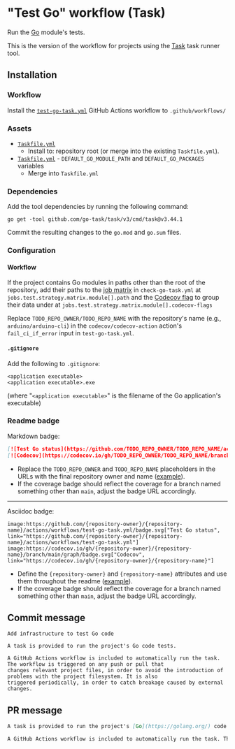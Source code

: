 # "Test Go" workflow (Task)

Run the [Go](https://golang.org/) module's tests.

This is the version of the workflow for projects using the [Task](https://taskfile.dev/#/) task runner tool.

## Installation

### Workflow

Install the [`test-go-task.yml`](test-go-task.yml) GitHub Actions workflow to `.github/workflows/`

### Assets

- [`Taskfile.yml`](assets/test-go-task/Taskfile.yml)
  - Install to: repository root (or merge into the existing `Taskfile.yml`).
- [`Taskfile.yml`](assets/go-task/Taskfile.yml) - `DEFAULT_GO_MODULE_PATH` and `DEFAULT_GO_PACKAGES` variables
  - Merge into `Taskfile.yml`

### Dependencies

Add the tool dependencies by running the following command:

```text
go get -tool github.com/go-task/task/v3/cmd/task@v3.44.1
```

Commit the resulting changes to the `go.mod` and `go.sum` files.

### Configuration

#### Workflow

If the project contains Go modules in paths other than the root of the repository, add their paths to the [job matrix](https://docs.github.com/actions/reference/workflows-and-actions/workflow-syntax#jobsjob_idstrategymatrixx) in `check-go-task.yml` at `jobs.test.strategy.matrix.module[].path` and the [Codecov flag](https://docs.codecov.com/docs/flags) to group their data under at `jobs.test.strategy.matrix.module[].codecov-flags`

Replace `TODO_REPO_OWNER/TODO_REPO_NAME` with the repository's name (e.g., `arduino/arduino-cli`) in the `codecov/codecov-action` action's `fail_ci_if_error` input in `test-go-task.yml`.

#### `.gitignore`

Add the following to `.gitignore`:

```
<application executable>
<application executable>.exe
```

(where "`<application executable>`" is the filename of the Go application's executable)

### Readme badge

Markdown badge:

```markdown
[![Test Go status](https://github.com/TODO_REPO_OWNER/TODO_REPO_NAME/actions/workflows/test-go-task.yml/badge.svg)](https://github.com/TODO_REPO_OWNER/TODO_REPO_NAME/actions/workflows/test-go-task.yml)
[![Codecov](https://codecov.io/gh/TODO_REPO_OWNER/TODO_REPO_NAME/branch/main/graph/badge.svg)](https://codecov.io/gh/TODO_REPO_OWNER/TODO_REPO_NAME)
```

- Replace the `TODO_REPO_OWNER` and `TODO_REPO_NAME` placeholders in the URLs with the final repository owner and name ([example](https://raw.githubusercontent.com/arduino-libraries/ArduinoIoTCloud/master/README.md)).
- If the coverage badge should reflect the coverage for a branch named something other than `main`, adjust the badge URL accordingly.

---

Asciidoc badge:

```adoc
image:https://github.com/{repository-owner}/{repository-name}/actions/workflows/test-go-task.yml/badge.svg["Test Go status", link="https://github.com/{repository-owner}/{repository-name}/actions/workflows/test-go-task.yml"]
image:https://codecov.io/gh/{repository-owner}/{repository-name}/branch/main/graph/badge.svg["Codecov", link="https://codecov.io/gh/{repository-owner}/{repository-name}"]
```

- Define the `{repository-owner}` and `{repository-name}` attributes and use them throughout the readme ([example](https://raw.githubusercontent.com/arduino-libraries/WiFiNINA/master/README.adoc)).
- If the coverage badge should reflect the coverage for a branch named something other than `main`, adjust the badge URL accordingly.

## Commit message

```
Add infrastructure to test Go code

A task is provided to run the project's Go code tests.

A GitHub Actions workflow is included to automatically run the task. The workflow is triggered on any push or pull that
changes relevant project files, in order to avoid the introduction of problems with the project filesystem. It is also
triggered periodically, in order to catch breakage caused by external changes.
```

## PR message

```markdown
A task is provided to run the project's [Go](https://golang.org/) code tests.

A GitHub Actions workflow is included to automatically run the task. The workflow is triggered on any push or pull that changes relevant project files, in order to avoid the introduction of problems with the project filesystem. It is also triggered periodically, in order to catch breakage caused by external changes.
```

